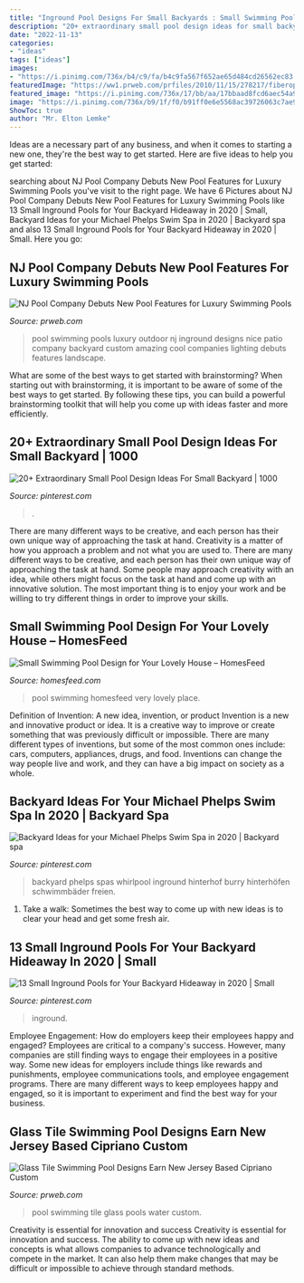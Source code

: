```yaml
---
title: "Inground Pool Designs For Small Backyards : Small Swimming Pool Design For Your Lovely House – Homesfeed"
description: "20+ extraordinary small pool design ideas for small backyard"
date: "2022-11-13"
categories:
- "ideas"
tags: ["ideas"]
images:
- "https://i.pinimg.com/736x/b4/c9/fa/b4c9fa567f652ae65d484cd26562ec83.jpg"
featuredImage: "https://ww1.prweb.com/prfiles/2010/11/15/278217/fiberopticwaterwalllighting.jpg"
featured_image: "https://i.pinimg.com/736x/17/bb/aa/17bbaad8fcd6aec54a9156911406012c.jpg"
image: "https://i.pinimg.com/736x/b9/1f/f0/b91ff0e6e5568ac39726063c7ae9dba4.jpg"
ShowToc: true
author: "Mr. Elton Lemke"
---
```



Ideas are a necessary part of any business, and when it comes to starting a new one, they're the best way to get started. Here are five ideas to help you get started: 

	

		
searching about NJ Pool Company Debuts New Pool Features for Luxury Swimming Pools you've visit to the right page. We have 6 Pictures about NJ Pool Company Debuts New Pool Features for Luxury Swimming Pools like 13 Small Inground Pools for Your Backyard Hideaway in 2020 | Small, Backyard Ideas for your Michael Phelps Swim Spa in 2020 | Backyard spa and also 13 Small Inground Pools for Your Backyard Hideaway in 2020 | Small. Here you go:
		
    
## NJ Pool Company Debuts New Pool Features For Luxury Swimming Pools

<img loading=lazy src="http://ww1.prweb.com/prfiles/2011/10/10/8865782/Pool-Companies-NJ.jpg" onerror="this.onerror=null;this.src='https://tse3.mm.bing.net/th?id=OIP.-OUC4NNlgJB5beNaqMNe4QHaFI&amp;pid=15.1';" alt="NJ Pool Company Debuts New Pool Features for Luxury Swimming Pools">

_Source: prweb.com_

>pool swimming pools luxury outdoor nj inground designs nice patio company backyard custom amazing cool companies lighting debuts features landscape. 

	

What are some of the best ways to get started with brainstorming?
When starting out with brainstorming, it is important to be aware of some of the best ways to get started. By following these tips, you can build a powerful brainstorming toolkit that will help you come up with ideas faster and more efficiently.

    
## 20+ Extraordinary Small Pool Design Ideas For Small Backyard | 1000

<img loading=lazy src="https://i.pinimg.com/736x/b4/c9/fa/b4c9fa567f652ae65d484cd26562ec83.jpg" onerror="this.onerror=null;this.src='https://tse4.mm.bing.net/th?id=OIP.IAp5SU6ZP-GjxpnwSpF9agHaKb&amp;pid=15.1';" alt="20+ Extraordinary Small Pool Design Ideas For Small Backyard | 1000">

_Source: pinterest.com_

>. 

	

There are many different ways to be creative, and each person has their own unique way of approaching the task at hand.
Creativity is a matter of how you approach a problem and not what you are used to. There are many different ways to be creative, and each person has their own unique way of approaching the task at hand. Some people may approach creativity with an idea, while others might focus on the task at hand and come up with an innovative solution. The most important thing is to enjoy your work and be willing to try different things in order to improve your skills.

    
## Small Swimming Pool Design For Your Lovely House – HomesFeed

<img loading=lazy src="http://homesfeed.com/wp-content/uploads/2015/02/wonderful-rectable-pool-with-fiberglass-and-magnificent-stone-and-intereting-small-waterfalls-in-flagstone-paving-design.jpg" onerror="this.onerror=null;this.src='https://tse2.mm.bing.net/th?id=OIP.DGo6oNG1d1SU_-_dCbzCBgHaE9&amp;pid=15.1';" alt="Small Swimming Pool Design for Your Lovely House – HomesFeed">

_Source: homesfeed.com_

>pool swimming homesfeed very lovely place. 

	

Definition of Invention: A new idea, invention, or product
Invention is a new and innovative product or idea. It is a creative way to improve or create something that was previously difficult or impossible. There are many different types of inventions, but some of the most common ones include: cars, computers, appliances, drugs, and food. Inventions can change the way people live and work, and they can have a big impact on society as a whole.

    
## Backyard Ideas For Your Michael Phelps Swim Spa In 2020 | Backyard Spa

<img loading=lazy src="https://i.pinimg.com/736x/17/bb/aa/17bbaad8fcd6aec54a9156911406012c.jpg" onerror="this.onerror=null;this.src='https://tse2.mm.bing.net/th?id=OIP.mJ-9glr-AXV9QYceNMY1AAHaIV&amp;pid=15.1';" alt="Backyard Ideas for your Michael Phelps Swim Spa in 2020 | Backyard spa">

_Source: pinterest.com_

>backyard phelps spas whirlpool inground hinterhof burry hinterhöfen schwimmbäder freien. 

	

1. Take a walk: Sometimes the best way to come up with new ideas is to clear your head and get some fresh air.

    
## 13 Small Inground Pools For Your Backyard Hideaway In 2020 | Small

<img loading=lazy src="https://i.pinimg.com/736x/b9/1f/f0/b91ff0e6e5568ac39726063c7ae9dba4.jpg" onerror="this.onerror=null;this.src='https://tse1.mm.bing.net/th?id=OIP.vD2GMneDryiwn2mpNccxvQHaJ4&amp;pid=15.1';" alt="13 Small Inground Pools for Your Backyard Hideaway in 2020 | Small">

_Source: pinterest.com_

>inground. 

	

Employee Engagement: How do employers keep their employees happy and engaged?
Employees are critical to a company's success. However, many companies are still finding ways to engage their employees in a positive way. Some new ideas for employers include things like rewards and punishments, employee communications tools, and employee engagement programs. There are many different ways to keep employees happy and engaged, so it is important to experiment and find the best way for your business.

    
## Glass Tile Swimming Pool Designs Earn New Jersey Based Cipriano Custom

<img loading=lazy src="https://ww1.prweb.com/prfiles/2010/11/15/278217/fiberopticwaterwalllighting.jpg" onerror="this.onerror=null;this.src='https://tse1.mm.bing.net/th?id=OIP.36UMbp9-1wP023LPgCS00AHaE8&amp;pid=15.1';" alt="Glass Tile Swimming Pool Designs Earn New Jersey Based Cipriano Custom">

_Source: prweb.com_

>pool swimming tile glass pools water custom. 

	

Creativity is essential for innovation and success
Creativity is essential for innovation and success. The ability to come up with new ideas and concepts is what allows companies to advance technologically and compete in the market. It can also help them make changes that may be difficult or impossible to achieve through standard methods.

